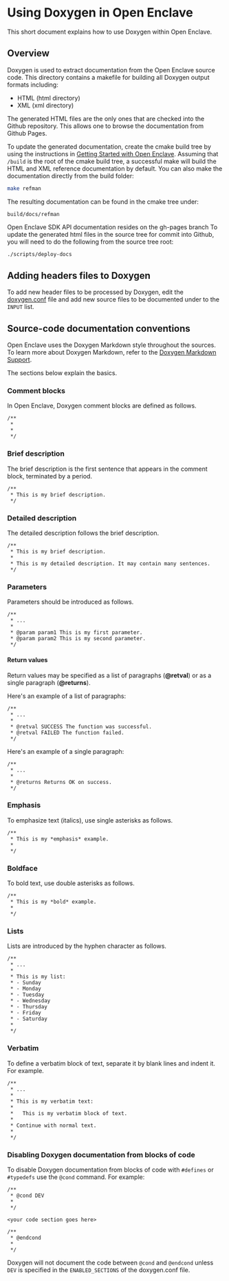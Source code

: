 Using Doxygen in Open Enclave
=============================

This short document explains how to use Doxygen within Open Enclave.

## Overview

Doxygen is used to extract documentation from the Open Enclave source code.
This directory contains a makefile for building all Doxygen output formats
including:

- HTML (html directory)
- XML (xml directory)

The generated HTML files are the only ones that are checked
into the Github repository. This allows one to browse the documentation from
Github Pages.

To update the generated documentation, create the cmake build tree by using
the instructions in [Getting Started with Open Enclave](/docs/GettingStartedDocs/GettingStarted.md).
Assuming that `/build` is the root of the cmake build tree, a successful make
will build the HTML and XML reference documentation by default. You can
also make the documentation directly from the build folder:

```bash
make refman
```

The resulting documentation can be found in the cmake tree under:

```
build/docs/refman
```

Open Enclave SDK API documentation resides on the gh-pages branch
To update the generated html files in the source tree for commit into
Github, you will need to do the following from the source tree root:
```bash
./scripts/deploy-docs
```
## Adding headers files to Doxygen

To add new header files to be processed by Doxygen, edit the
[doxygen.conf](/docs/refman/doxygen.conf) file and add new source files
to be documented under to the `INPUT` list.

## Source-code documentation conventions

Open Enclave uses the Doxygen Markdown style throughout the sources. To learn
more about Doxygen Markdown, refer to the [Doxygen Markdown Support](https://www.stack.nl/~dimitri/doxygen/manual/markdown.html).

The sections below explain the basics.

### Comment blocks

In Open Enclave, Doxygen comment blocks are defined as follows.

```
/**
 *
 *
 */
```

### Brief description

The brief description is the first sentence that appears in the comment block,
terminated by a period.

```
/**
 * This is my brief description.
 */
```

### Detailed description

The detailed description follows the brief description.

```
/**
 * This is my brief description.
 *
 * This is my detailed description. It may contain many sentences.
 */
```

### Parameters

Parameters should be introduced as follows.

```
/**
 * ...
 *
 * @param param1 This is my first parameter.
 * @param param2 This is my second parameter.
 */
```
#### Return values

Return values may be specified as a list of paragraphs (**@retval**) or
as a single paragraph (**@returns**).

Here's an example of a list of paragraphs:

```
/**
 * ...
 *
 * @retval SUCCESS The function was successful.
 * @retval FAILED The function failed.
 */
```

Here's an example of a single paragraph:

```
/**
 * ...
 *
 * @returns Returns OK on success.
 */
```

### Emphasis

To emphasize text (italics), use single asterisks as follows.

```
/**
 * This is my *emphasis* example.
 *
 */
```

### Boldface

To bold text, use double asterisks as follows.

```
/**
 * This is my *bold* example.
 *
 */
```

### Lists

Lists are introduced by the hyphen character as follows.

```
/**
 * ...
 *
 * This is my list:
 * - Sunday
 * - Monday
 * - Tuesday
 * - Wednesday
 * - Thursday
 * - Friday
 * - Saturday
 *
 */
```

### Verbatim

To define a verbatim block of text, separate it by blank lines and indent it.
For example.

```
/**
 * ...
 *
 * This is my verbatim text:
 *
 *   This is my verbatim block of text.
 *
 * Continue with normal text.
 *
 */
```

### Disabling Doxygen documentation from blocks of code

To disable Doxygen documentation from blocks of code with `#defines` or
`#typedefs` use the `@cond` command. For example:

```
/**
 * @cond DEV
 *
 */
 
<your code section goes here>

/**
 * @endcond
 *
 */
```

Doxygen will not document the code between `@cond` and `@endcond` unless `DEV`
is specified in the `ENABLED_SECTIONS` of the doxygen.conf file.
